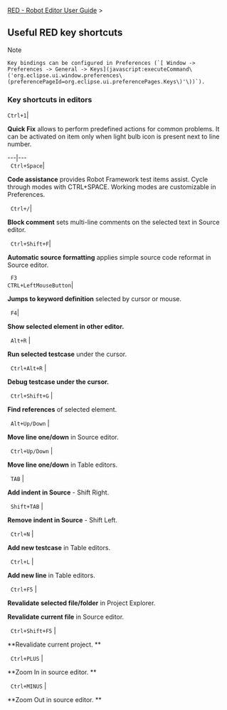 [RED - Robot Editor User Guide]() >

## Useful RED key shortcuts

Note

    Key bindings can be configured in Preferences (`[ Window -> Preferences -> General -> Keys](javascript:executeCommand\('org.eclipse.ui.window.preferences\(preferencePageId=org.eclipse.ui.preferencePages.Keys\)'\))`).

### Key shortcuts in editors

`Ctrl+1`|

 **Quick Fix** allows to perform predefined actions for common problems. It
can be activated on item only when light bulb icon is present next to line
number.  
  
---|---  
` Ctrl+Space`|

 **Code assistance** provides Robot Framework test items assist. Cycle through
modes with CTRL+SPACE. Working modes are customizable in Preferences.  
  
` Ctrl+/`|

 **Block comment** sets multi-line comments on the selected text in Source
editor.  
  
` Ctrl+Shift+F`|

 **Automatic source formatting** applies simple source code reformat in Source
editor.  
  
` F3`  
`CTRL+LeftMouseButton`|

 **Jumps to keyword definition** selected by cursor or mouse.  
  
` F4`|

 **Show selected element in other editor.**  
  
` Alt+R` |

**Run selected testcase** under the cursor.  
  
` Ctrl+Alt+R` |

**Debug testcase under the cursor.**  
  
` Ctrl+Shift+G` |

**Find references** of selected element.  
  
` Alt+Up/Down` |

**Move line one/down** in Source editor.  
  
` Ctrl+Up/Down` |

**Move line one/down** in Table editors.  
  
` TAB` |

**Add indent in Source** \- Shift Right.  
  
` Shift+TAB` |

**Remove indent in Source** \- Shift Left.  
  
` Ctrl+N` |

**Add new testcase** in Table editors.  
  
` Ctrl+L` |

**Add new line** in Table editors.  
  
` Ctrl+F5` |

**Revalidate selected file/folder** in Project Explorer.

 **Revalidate current file** in Source editor.  
  
` Ctrl+Shift+F5` |

**Revalidate current project. **  
  
` Ctrl+PLUS` |

**Zoom In in source editor. **  
  
` Ctrl+MINUS` |

**Zoom Out in source editor. **

